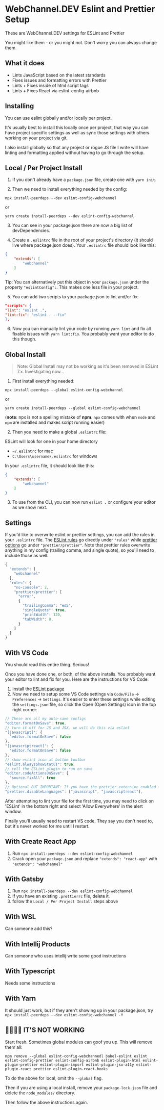 # WebChannel.DEV Eslint and Prettier Setup

These are WebChannel.DEV settings for ESLint and Prettier

You might like them - or you might not. Don't worry you can always change them.

## What it does

* Lints JavaScript based on the latest standards
* Fixes issues and formatting errors with Prettier
* Lints + Fixes inside of html script tags
* Lints + Fixes React via eslint-config-airbnb

## Installing

You can use eslint globally and/or locally per project.

It's usually best to install this locally once per project, that way you can have project specific settings as well as
sync those settings with others working on your project via git.

I also install globally so that any project or rogue JS file I write will have linting and formatting applied without
having to go through the setup.

## Local / Per Project Install

1. If you don't already have a `package.json` file, create one with `yarn init`.

2. Then we need to install everything needed by the config:

```
npx install-peerdeps --dev eslint-config-webchannel
```

or

```
yarn create install-peerdeps --dev eslint-config-webchannel
```

3. You can see in your package.json there are now a big list of devDependencies.

4. Create a `.eslintrc` file in the root of your project's directory (it should live where package.json does).
   Your `.eslintrc` file should look like this:

```json
{
    "extends": [
        "webchannel"
    ]
}
```

Tip: You can alternatively put this object in your `package.json` under the property `"eslintConfig":`. This makes one
less file in your project.

5. You can add two scripts to your package.json to lint and/or fix:

```json
"scripts": {
"lint": "eslint .",
"lint:fix": "eslint . --fix"
},
```

6. Now you can manually lint your code by running `yarn lint` and fix all fixable issues with `yarn lint:fix`. You
   probably want your editor to do this though.

## Global Install

> Note: Global Install may not be working as it's been removed in ESLint 7.x. Investigating now...

1. First install everything needed:

```
npx install-peerdeps --global eslint-config-webchannel
```

or

```
yarn create install-peerdeps --global eslint-config-webchannel
```

(**note:** npx is not a spelling mistake of **npm**. `npx` comes with when `node` and `npm` are installed and makes
script running easier)

2. Then you need to make a global `.eslintrc` file:

ESLint will look for one in your home directory

* `~/.eslintrc` for mac
* `C:\Users\username\.eslintrc` for windows

In your `.eslintrc` file, it should look like this:

```json
{
    "extends": [
        "webchannel"
    ]
}
```

3. To use from the CLI, you can now run `eslint .` or configure your editor as we show next.

## Settings

If you'd like to overwrite eslint or prettier settings, you can add the rules in your `.eslintrc` file.
The [ESLint rules](https://eslint.org/docs/rules/) go directly under `"rules"`
while [prettier options](https://prettier.io/docs/en/options.html) go under `"prettier/prettier"`. Note that prettier
rules overwrite anything in my config (trailing comma, and single quote), so you'll need to include those as well.

```js
{
  "extends": [
    "webchannel"
  ],
  "rules": {
    "no-console": 2,
    "prettier/prettier": [
      "error",
      {
        "trailingComma": "es5",
        "singleQuote": true,
        "printWidth": 120,
        "tabWidth": 8,
      }
    ]
  }
}
```

## With VS Code

You should read this entire thing. Serious!

Once you have done one, or both, of the above installs. You probably want your editor to lint and fix for you. Here are
the instructions for VS Code:

1. Install the [ESLint package](https://marketplace.visualstudio.com/items?itemName=dbaeumer.vscode-eslint)
2. Now we need to setup some VS Code settings via `Code/File` → `Preferences` → `Settings`. It's easier to enter these
   settings while editing the `settings.json` file, so click the Open (Open Settings) icon in the top right corner:

  ```js
  // These are all my auto-save configs
  "editor.formatOnSave": true,
  // turn it off for JS and JSX, we will do this via eslint
  "[javascript]": {
    "editor.formatOnSave": false
  },
  "[javascriptreact]": {
    "editor.formatOnSave": false
  },
  // show eslint icon at bottom toolbar
  "eslint.alwaysShowStatus": true,
  // tell the ESLint plugin to run on save
  "editor.codeActionsOnSave": {
    "source.fixAll": true
  },
  // Optional BUT IMPORTANT: If you have the prettier extension enabled for other languages like CSS and HTML, turn it off for JS since we are doing it through Eslint already
  "prettier.disableLanguages": ["javascript", "javascriptreact"],
  ```

After attempting to lint your file for the first time, you may need to click on 'ESLint' in the bottom right and
select 'Allow Everywhere' in the alert window.

Finally you'll usually need to restart VS code. They say you don't need to, but it's never worked for me until I
restart.

## With Create React App

1. Run `npx install-peerdeps --dev eslint-config-webchannel`
1. Crack open your `package.json` and replace `"extends": "react-app"` with `"extends": "webchannel"`

## With Gatsby

1. Run `npx install-peerdeps --dev eslint-config-webchannel`
1. If you have an existing `.prettierrc` file, delete it.
1. follow the `Local / Per Project Install` steps above

## With WSL

Can someone add this?

## With Intellij Products

Can someone who uses intellij write some good instructions

## With Typescript

Needs some instructions

## With Yarn

It should just work, but if they aren't showing up in your package.json,
try `npx install-peerdeps --dev eslint-config-webchannel -Y`

## 🤬🤬🤬🤬 IT'S NOT WORKING

Start fresh. Sometimes global modules can goof you up. This will remove them all:

```
npm remove --global eslint-config-webchannedl babel-eslint eslint eslint-config-prettier eslint-config-airbnb eslint-plugin-html eslint-plugin-prettier eslint-plugin-import eslint-plugin-jsx-a11y eslint-plugin-react prettier eslint-plugin-react-hooks
```

To do the above for local, omit the `--global` flag.

Then if you are using a local install, remove your `package-lock.json` file and delete the `node_modules/` directory.

Then follow the above instructions again.
